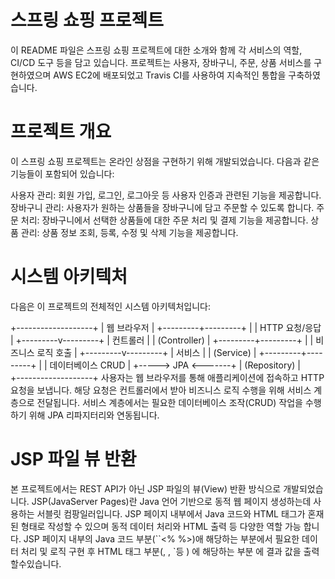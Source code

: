 # 스프링 쇼핑 프로젝트

이 README 파일은 스프링 쇼핑 프로젝트에 대한 소개와 함께 각 서비스의 역할, CI/CD 도구 등을 담고 있습니다.
프로젝트는 사용자, 장바구니, 주문, 상품 서비스를 구현하였으며 AWS EC2에 배포되었고 Travis CI를 사용하여 지속적인 통합을 구축하였습니다.

# 프로젝트 개요
이 스프링 쇼핑 프로젝트는 온라인 상점을 구현하기 위해 개발되었습니다. 다음과 같은 기능들이 포함되어 있습니다:

사용자 관리: 회원 가입, 로그인, 로그아웃 등 사용자 인증과 관련된 기능을 제공합니다.
장바구니 관리: 사용자가 원하는 상품들을 장바구니에 담고 주문할 수 있도록 합니다.
주문 처리: 장바구니에서 선택한 상품들에 대한 주문 처리 및 결제 기능을 제공합니다.
상품 관리: 상품 정보 조회, 등록, 수정 및 삭제 기능을 제공합니다.

# 시스템 아키텍처
다음은 이 프로젝트의 전체적인 시스템 아키텍처입니다:

+-------------------+
|   웹 브라우저     |
+---------+---------+
          |
          | HTTP 요청/응답
          |
+---------v---------+
|    컨트롤러       |
|  (Controller)    |
+---------+---------+
          |
          | 비즈니스 로직 호출
          |
+---------v---------+
|      서비스       |
|   (Service)      |
+---------+---------+
          |
          | 데이터베이스 CRUD
          |
+-----> JPA <-------+
|      (Repository)  |  
+-------------------+
사용자는 웹 브라우저를 통해 애플리케이션에 접속하고 HTTP 요청을 보냅니다.
해당 요청은 컨트롤러에서 받아 비즈니스 로직 수행을 위해 서비스 계층으로 전달됩니다.
서비스 계층에서는 필요한 데이터베이스 조작(CRUD) 작업을 수행하기 위해 JPA 리파지터리와 연동됩니다.

# JSP 파일 뷰 반환

본 프로젝트에서는 REST API가 아닌 JSP 파일의 뷰(View) 반환 방식으로 개발되었습니다.
JSP(JavaServer Pages)란 Java 언어 기반으로 동적 웹 페이지 생성하는데 사용하는 서블릿 컴팡일러입니다.
JSP 페이지 내부에서 Java 코드와 HTML 태그가 혼재된 형태로 작성할 수 있으며 동적 데이터 처리와 HTML 출력 등 다양한 역할 가능 합니다.
JSP 페이지 내부의 Java 코드 부분(``<% %>)애 해당하는 부분에서 필요한 데이터 처리 및 로직 구현 후 HTML 태그 부분(<html>, <body>, <table>`등 ) 에 해당하는 부분 에 결과 값을 출력 할수있습니다.
